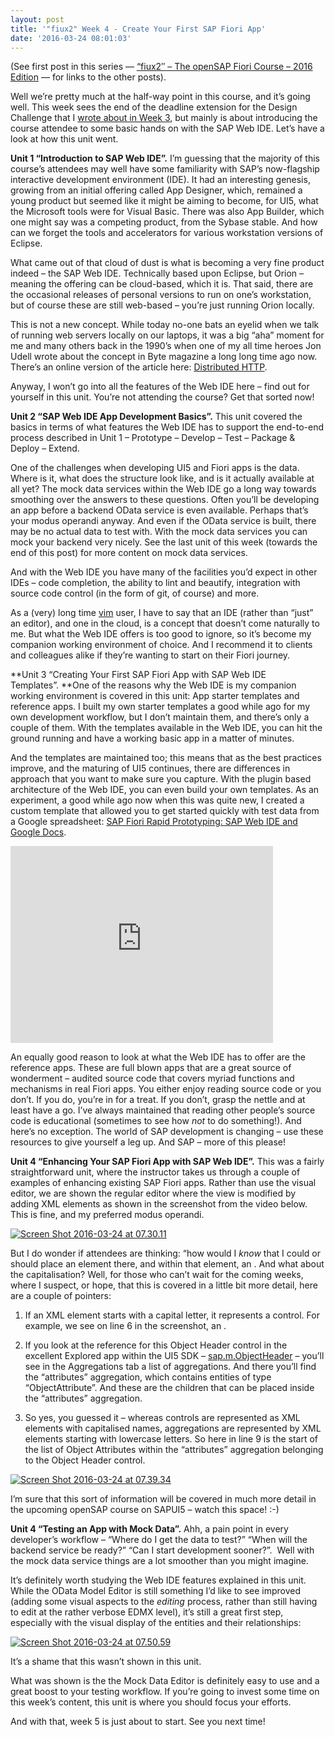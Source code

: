 ```yaml
---
layout: post
title: '"fiux2" Week 4 - Create Your First SAP Fiori App'
date: '2016-03-24 08:01:03'
---
```



(See first post in this series — [“fiux2″ – The openSAP Fiori Course – 2016 Edition](/2016/03/fiux2-the-opensap-fiori-course-2016-edition/) — for links to the other posts).

Well we’re pretty much at the half-way point in this course, and it’s going well. This week sees the end of the deadline extension for the Design Challenge that I [wrote about in Week 3](/2016/03/fiux2-week-3-get-ready-to-create-your-first-app/), but mainly is about introducing the course attendee to some basic hands on with the SAP Web IDE. Let’s have a look at how this unit went.

**Unit 1 “Introduction to SAP Web IDE”.** I’m guessing that the majority of this course’s attendees may well have some familiarity with SAP’s now-flagship interactive development environment (IDE). It had an interesting genesis, growing from an initial offering called App Designer, which, remained a young product but seemed like it might be aiming to become, for UI5, what the Microsoft tools were for Visual Basic. There was also App Builder, which one might say was a competing product, from the Sybase stable. And how can we forget the tools and accelerators for various workstation versions of Eclipse.

What came out of that cloud of dust is what is becoming a very fine product indeed – the SAP Web IDE. Technically based upon Eclipse, but Orion – meaning the offering can be cloud-based, which it is. That said, there are the occasional releases of personal versions to run on one’s workstation, but of course these are still web-based – you’re just running Orion locally.

This is not a new concept. While today no-one bats an eyelid when we talk of running web servers locally on our laptops, it was a big “aha” moment for me and many others back in the 1990’s when one of my all time heroes Jon Udell wrote about the concept in Byte magazine a long long time ago now. There’s an online version of the article here: [Distributed HTTP](http://jonudell.net/dhttp/dhttp.html).

Anyway, I won’t go into all the features of the Web IDE here – find out for yourself in this unit. You’re not attending the course? Get that sorted now!

**Unit 2 “SAP Web IDE App Development Basics”.** This unit covered the basics in terms of what features the Web IDE has to support the end-to-end process described in Unit 1 – Prototype – Develop – Test – Package & Deploy – Extend.

One of the challenges when developing UI5 and Fiori apps is the data. Where is it, what does the structure look like, and is it actually available at all yet? The mock data services within the Web IDE go a long way towards smoothing over the answers to these questions. Often you’ll be developing an app before a backend OData service is even available. Perhaps that’s your modus operandi anyway. And even if the OData service is built, there may be no actual data to test with. With the mock data services you can mock your backend very nicely. See the last unit of this week (towards the end of this post) for more content on mock data services.

And with the Web IDE you have many of the facilities you’d expect in other IDEs – code completion, the ability to lint and beautify, integration with source code control (in the form of git, of course) and more.

As a (very) long time [vim](https://en.wikipedia.org/wiki/Vim_(text_editor)) user, I have to say that an IDE (rather than “just” an editor), and one in the cloud, is a concept that doesn’t come naturally to me. But what the Web IDE offers is too good to ignore, so it’s become my companion working environment of choice. And I recommend it to clients and colleagues alike if they’re wanting to start on their Fiori journey.

**Unit 3 “Creating Your First SAP Fiori App with SAP Web IDE Templates”. **One of the reasons why the Web IDE is my companion working environment is covered in this unit: App starter templates and reference apps. I built my own starter templates a good while ago for my own development workflow, but I don’t maintain them, and there’s only a couple of them. With the templates available in the Web IDE, you can hit the ground running and have a working basic app in a matter of minutes.

And the templates are maintained too; this means that as the best practices improve, and the maturing of UI5 continues, there are differences in approach that you want to make sure you capture. With the plugin based architecture of the Web IDE, you can even build your own templates. As an experiment, a good while ago now when this was quite new, I created a custom template that allowed you to get started quickly with test data from a Google spreadsheet: [SAP Fiori Rapid Prototyping: SAP Web IDE and Google Docs](https://www.youtube.com/watch?v=jAp_nGqOT_c).

<iframe allowfullscreen="allowfullscreen" frameborder="0" height="315" src="https://www.youtube.com/embed/jAp_nGqOT_c" width="420"></iframe>

An equally good reason to look at what the Web IDE has to offer are the reference apps. These are full blown apps that are a great source of wonderment – audited source code that covers myriad functions and mechanisms in real Fiori apps. You either enjoy reading source code or you don’t. If you do, you’re in for a treat. If you don’t, grasp the nettle and at least have a go. I’ve always maintained that reading other people’s source code is educational (sometimes to see how *not* to do something!). And here’s no exception. The world of SAP development is changing – use these resources to give yourself a leg up. And SAP – more of this please!

**Unit 4 “Enhancing Your SAP Fiori App with SAP Web IDE”.** This was a fairly straightforward unit, where the instructor takes us through a couple of examples of enhancing existing SAP Fiori apps. Rather than use the visual editor, we are shown the regular editor where the view is modified by adding XML elements as shown in the screenshot from the video below. This is fine, and my preferred modus operandi.

[![Screen Shot 2016-03-24 at 07.30.11](/wp-content/uploads/2016/03/Screen-Shot-2016-03-24-at-07.30.11.png)](/wp-content/uploads/2016/03/Screen-Shot-2016-03-24-at-07.30.11.png)

But I do wonder if attendees are thinking: “how would I *know* that I could or should place an <attributes> element there, and within that element, an <ObjectAttribute>. And what about the capitalisation? Well, for those who can’t wait for the coming weeks, where I suspect, or hope, that this is covered in a little bit more detail, here are a couple of pointers:

1. If an XML element starts with a capital letter, it represents a control. For example, we see on line 6 in the screenshot, an <ObjectHeader>.

2. If you look at the reference for this Object Header control in the excellent Explored app within the UI5 SDK – [sap.m.ObjectHeader](https://sapui5.hana.ondemand.com/explored.html#/entity/sap.m.ObjectHeader/samples) – you’ll see in the Aggregations tab a list of aggregations. And there you’ll find the “attributes” aggregation, which contains entities of type “ObjectAttribute”. And these are the children that can be placed inside the “attributes” aggregation.

3. So yes, you guessed it – whereas controls are represented as XML elements with capitalised names, aggregations are represented by XML elements starting with lowercase letters. So <attributes> here in line 9 is the start of the list of Object Attributes within the “attributes” aggregation belonging to the Object Header control.

[![Screen Shot 2016-03-24 at 07.39.34](/wp-content/uploads/2016/03/Screen-Shot-2016-03-24-at-07.39.34.png)](/wp-content/uploads/2016/03/Screen-Shot-2016-03-24-at-07.39.34.png)

I’m sure that this sort of information will be covered in much more detail in the upcoming openSAP course on SAPUI5 – watch this space! :-)

**Unit 4 “Testing an App with Mock Data”.** Ahh, a pain point in every developer’s workflow – “Where do I get the data to test?” “When will the backend service be ready?” “Can I start development sooner?”.  Well with the mock data service things are a lot smoother than you might imagine.

It’s definitely worth studying the Web IDE features explained in this unit. While the OData Model Editor is still something I’d like to see improved (adding some visual aspects to the *editing* process, rather than still having to edit at the rather verbose EDMX level), it’s still a great first step, especially with the visual display of the entities and their relationships:

[![Screen Shot 2016-03-24 at 07.50.59](/wp-content/uploads/2016/03/Screen-Shot-2016-03-24-at-07.50.59-1024x854.png)](/wp-content/uploads/2016/03/Screen-Shot-2016-03-24-at-07.50.59.png)

It’s a shame that this wasn’t shown in this unit.

What was shown is the the Mock Data Editor is definitely easy to use and a great boost to your testing workflow. If you’re going to invest some time on this week’s content, this unit is where you should focus your efforts.

And with that, week 5 is just about to start. See you next time!

 

 


